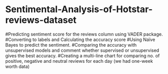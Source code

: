 # Sentimental-Analysis-of-Hotstar-reviews-dataset
#Predicting sentiment score for the reviews column using VADER package.
#Converting to labels and Calculating the accuracy score
#Using Naïve Bayes to predict the sentiment.
#Comparing the accuracy with unsupervised models and comment whether supervised or unsupervised gives the best accuracy.
#Creating a multi-line chart for comparing no. of positive, negative and neutral reviews for each day (we had one-week worth data)
